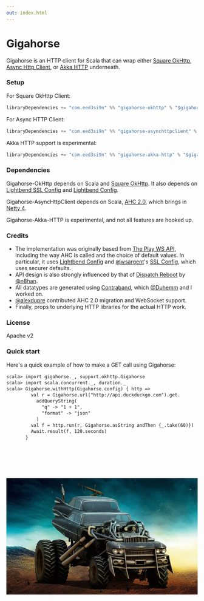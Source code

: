 ```yaml
---
out: index.html
---
```


  [AHC]: https://github.com/AsyncHttpClient/async-http-client/tree/1.9.x
  [netty]: http://netty.io
  [okhttp]: http://square.github.io/okhttp/
  [sslconfig]: https://github.com/typesafehub/ssl-config
  [config]: https://github.com/typesafehub/config
  [ws]: https://www.playframework.com/documentation/2.5.x/ScalaWS
  [dispatch]: http://dispatch.databinder.net/Dispatch.html
  [contraband]: http://www.scala-sbt.org/contraband/
  [akkahttp]: http://doc.akka.io/docs/akka-http/current/scala.html
  [@wsargent]: https://github.com/wsargent
  [@n8han]: https://github.com/n8han
  [@Duhemm]: https://github.com/Duhemm
  [@alexdupre]: https://github.com/alexdupre

Gigahorse
=========

Gigahorse is an HTTP client for Scala that can wrap either
[Square OkHttp][okhttp], [Async Http Client][AHC], or [Akka HTTP][akkahttp] underneath.

### Setup

For Square OkHttp Client:

```scala
libraryDependencies += "com.eed3si9n" %% "gigahorse-okhttp" % "$gigahorse_version$"
```

For Async HTTP Client:

```scala
libraryDependencies += "com.eed3si9n" %% "gigahorse-asynchttpclient" % "$gigahorse_version$"
```

Akka HTTP support is experimental:

```scala
libraryDependencies += "com.eed3si9n" %% "gigahorse-akka-http" % "$gigahorse_version$"
```

### Dependencies

Gigahorse-OkHttp depends on Scala and [Square OkHttp][okhttp].
It also depends on [Lightbend SSL Config][sslconfig] and [Lightbend Config][config].

Gigahorse-AsyncHttpClient depends on Scala, [AHC 2.0][AHC], which brings in [Netty 4][netty].

Gigahorse-Akka-HTTP is experimental, and not all features are hooked up.

### Credits

- The implementation was originally based from [The Play WS API][ws],
  including the way AHC is called and the choice of default values.
  In particular, it uses [Lightbend Config][config] and [@wsargent][@wsargent]'s [SSL Config][sslconfig],
  which uses securer defaults.
- API design is also strongly influenced by that of [Dispatch Reboot][dispatch] by [@n8han][@n8han].
- All datatypes are generated using [Contraband][contraband], which [@Duhemm][@Duhemm] and I worked on.
- [@alexdupre][@alexdupre] contributed AHC 2.0 migration and WebSocket support.
- Finally, props to underlying HTTP libraries for the actual HTTP work.

### License

Apache v2

### Quick start

Here's a quick example of how to make a GET call using Gigahorse:

```console
scala> import gigahorse._, support.okhttp.Gigahorse
scala> import scala.concurrent._, duration._
scala> Gigahorse.withHttp(Gigahorse.config) { http =>
         val r = Gigahorse.url("http://api.duckduckgo.com").get.
           addQueryString(
             "q" -> "1 + 1",
             "format" -> "json"
           )
         val f = http.run(r, Gigahorse.asString andThen {_.take(60)})
         Await.result(f, 120.seconds)
       }
```

<div style="margin: 100px"></div>

![Gigahorse](files/gigahorse.jpg)
